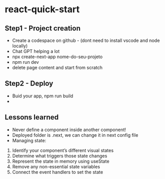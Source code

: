 # react-quick-start

## Step1 - Project creation
- Create a codespace on github - (dont need to install vscode and node locally)
- Chat GPT helping a lot
- npx create-next-app nome-do-seu-projeto
- npm run dev
- delete page content and start from scratch

## Step2 - Deploy
- Buid your app, npm run build
- 

## Lessons learned
- Never define a component inside another component!
- Deployed folder is .next, we can change it in next config file
- Managing state:
1) Identify your component’s different visual states
1) Determine what triggers those state changes
1) Represent the state in memory using useState
1) Remove any non-essential state variables
1) Connect the event handlers to set the state
